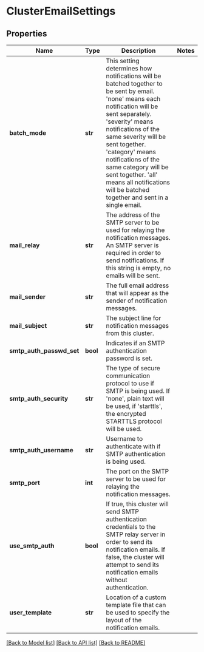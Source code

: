 # ClusterEmailSettings

## Properties
Name | Type | Description | Notes
------------ | ------------- | ------------- | -------------
**batch_mode** | **str** | This setting determines how notifications will be batched together to be sent by email.  &#39;none&#39; means each notification will be sent separately.  &#39;severity&#39; means notifications of the same severity will be sent together.  &#39;category&#39; means notifications of the same category will be sent together.  &#39;all&#39; means all notifications will be batched together and sent in a single email. | 
**mail_relay** | **str** | The address of the SMTP server to be used for relaying the notification messages.  An SMTP server is required in order to send notifications.  If this string is empty, no emails will be sent. | 
**mail_sender** | **str** | The full email address that will appear as the sender of notification messages. | 
**mail_subject** | **str** | The subject line for notification messages from this cluster. | 
**smtp_auth_passwd_set** | **bool** | Indicates if an SMTP authentication password is set. | 
**smtp_auth_security** | **str** | The type of secure communication protocol to use if SMTP is being used.  If &#39;none&#39;, plain text will be used, if &#39;starttls&#39;, the encrypted STARTTLS protocol will be used. | 
**smtp_auth_username** | **str** | Username to authenticate with if SMTP authentication is being used. | 
**smtp_port** | **int** | The port on the SMTP server to be used for relaying the notification messages.   | 
**use_smtp_auth** | **bool** | If true, this cluster will send SMTP authentication credentials to the SMTP relay server in order to send its notification emails.  If false, the cluster will attempt to send its notification emails without authentication. | 
**user_template** | **str** | Location of a custom template file that can be used to specify the layout of the notification emails. | 

[[Back to Model list]](../README.md#documentation-for-models) [[Back to API list]](../README.md#documentation-for-api-endpoints) [[Back to README]](../README.md)


